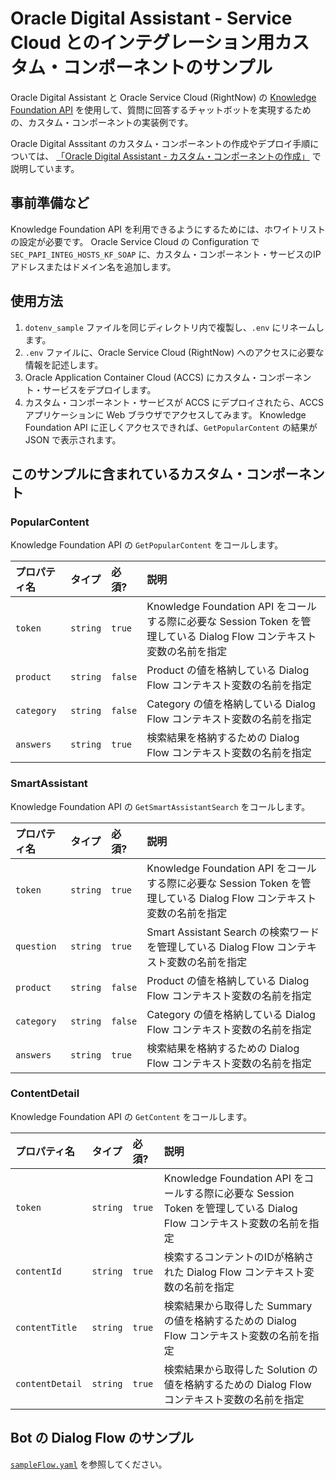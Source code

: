# Oracle Digital Assistant - Service Cloud とのインテグレーション用カスタム・コンポーネントのサンプル

Oracle Digital Assistant と Oracle Service Cloud (RightNow) の
[Knowledge Foundation API](http://documentation.custhelp.com/euf/assets/devdocs/unversioned/Connect_KFAPI/Default.htm)
を使用して、質問に回答するチャットボットを実現するための、カスタム・コンポーネントの実装例です。

Oracle Digital Asssitant のカスタム・コンポーネントの作成やデプロイ手順については、
[「Oracle Digital Assistant - カスタム・コンポーネントの作成」](https://github.com/oracle-japan/oda-customcomponent-accs)
で説明しています。

## 事前準備など

Knowledge Foundation API を利用できるようにするためには、ホワイトリストの設定が必要です。
Oracle Service Cloud の Configuration で `SEC_PAPI_INTEG_HOSTS_KF_SOAP` に、カスタム・コンポーネント・サービスのIPアドレスまたはドメイン名を追加します。

## 使用方法

1. `dotenv_sample` ファイルを同じディレクトリ内で複製し、`.env` にリネームします。
2. `.env` ファイルに、Oracle Service Cloud (RightNow) へのアクセスに必要な情報を記述します。
3. Oracle Application Container Cloud (ACCS) にカスタム・コンポーネント・サービスをデプロイします。
4. カスタム・コンポーネント・サービスが ACCS にデプロイされたら、ACCS アプリケーションに Web ブラウザでアクセスしてみます。
Knowledge Foundation API に正しくアクセスできれば、`GetPopularContent` の結果が JSON で表示されます。

## このサンプルに含まれているカスタム・コンポーネント

### PopularContent

Knowledge Foundation API の `GetPopularContent` をコールします。

| プロパティ名 | タイプ | 必須? | 説明 |
|:----|:----|:----|:----|
|`token`   |`string`|`true` |Knowledge Foundation API をコールする際に必要な Session Token を管理している Dialog Flow コンテキスト変数の名前を指定|
|`product` |`string`|`false`|Product の値を格納している Dialog Flow コンテキスト変数の名前を指定|
|`category`|`string`|`false`|Category の値を格納している Dialog Flow コンテキスト変数の名前を指定|
|`answers` |`string`|`true` |検索結果を格納するための Dialog Flow コンテキスト変数の名前を指定|

### SmartAssistant

Knowledge Foundation API の `GetSmartAssistantSearch` をコールします。

| プロパティ名 | タイプ | 必須? | 説明 |
|:----|:----|:----|:----|
|`token`   |`string`|`true` |Knowledge Foundation API をコールする際に必要な Session Token を管理している Dialog Flow コンテキスト変数の名前を指定|
|`question`|`string`|`true` |Smart Assistant Search の検索ワードを管理している Dialog Flow コンテキスト変数の名前を指定|
|`product` |`string`|`false`|Product の値を格納している Dialog Flow コンテキスト変数の名前を指定|
|`category`|`string`|`false`|Category の値を格納している Dialog Flow コンテキスト変数の名前を指定|
|`answers` |`string`|`true` |検索結果を格納するための Dialog Flow コンテキスト変数の名前を指定|

### ContentDetail

Knowledge Foundation API の `GetContent` をコールします。

| プロパティ名 | タイプ | 必須? | 説明 |
|:----|:----|:----|:----|
|`token`        |`string`|`true`|Knowledge Foundation API をコールする際に必要な Session Token を管理している Dialog Flow コンテキスト変数の名前を指定|
|`contentId`    |`string`|`true`|検索するコンテントのIDが格納された Dialog Flow コンテキスト変数の名前を指定|
|`contentTitle` |`string`|`true`|検索結果から取得した Summary の値を格納するための Dialog Flow コンテキスト変数の名前を指定|
|`contentDetail`|`string`|`true`|検索結果から取得した Solution の値を格納するための Dialog Flow コンテキスト変数の名前を指定|

## Bot の Dialog Flow のサンプル

[`sampleFlow.yaml`](./sampleFlow.yaml) を参照してください。
